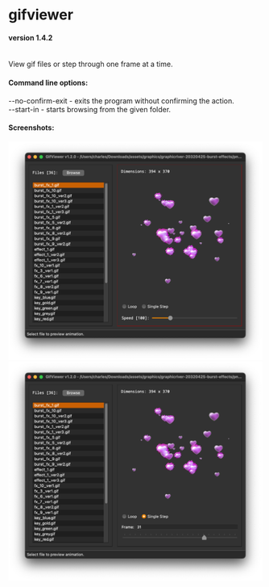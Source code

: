 # gifviewer
#### version 1.4.2<br><br>

View gif files or step through one frame at a time.

#### Command line options:
--no-confirm-exit - exits the program without confirming the action.<br>
--start-in - starts browsing from the given folder.

#### Screenshots:
![view gif](screenshots/Screen%20Shot%2001.png?raw=true)
![single step](screenshots/Screen%20Shot%2002.png?raw=true)
